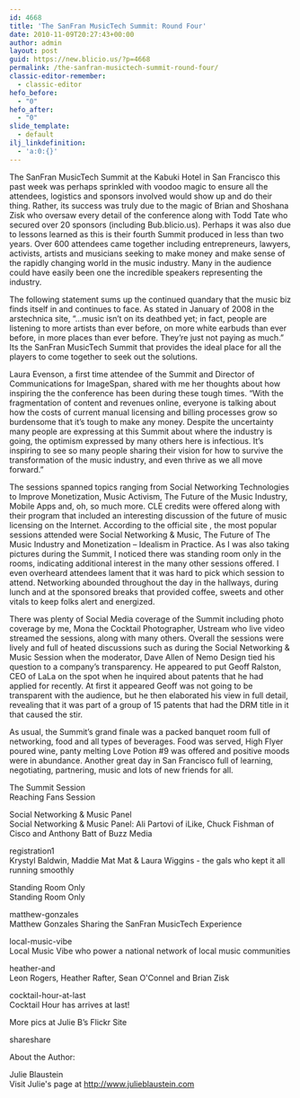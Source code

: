 ```yaml
---
id: 4668
title: 'The SanFran MusicTech Summit: Round Four'
date: 2010-11-09T20:27:43+00:00
author: admin
layout: post
guid: https://new.blicio.us/?p=4668
permalink: /the-sanfran-musictech-summit-round-four/
classic-editor-remember:
  - classic-editor
hefo_before:
  - "0"
hefo_after:
  - "0"
slide_template:
  - default
ilj_linkdefinition:
  - 'a:0:{}'
---
```

The SanFran MusicTech Summit at the Kabuki Hotel in San Francisco this past week was perhaps sprinkled with voodoo magic to ensure all the attendees, logistics and sponsors involved would show up and do their thing. Rather, its success was truly due to the magic of Brian and Shoshana Zisk who oversaw every detail of the conference along with Todd Tate who secured over 20 sponsors (including Bub.blicio.us). Perhaps it was also due to lessons learned as this is their fourth Summit produced in less than two years. Over 600 attendees came together including entrepreneurs, lawyers, activists, artists and musicians seeking to make money and make sense of the rapidly changing world in the music industry. Many in the audience could have easily been one the incredible speakers representing the industry.

The following statement sums up the continued quandary that the music biz finds itself in and continues to face. As stated in January of 2008 in the arstechnica site, “…music isn’t on its deathbed yet; in fact, people are listening to more artists than ever before, on more white earbuds than ever before, in more places than ever before. They’re just not paying as much.” Its the SanFran MusicTech Summit that provides the ideal place for all the players to come together to seek out the solutions.

Laura Evenson, a first time attendee of the Summit and Director of Communications for ImageSpan, shared with me her thoughts about how inspiring the the conference has been during these tough times. “With the fragmentation of content and revenues online, everyone is talking about how the costs of current manual licensing and billing processes grow so burdensome that it’s tough to make any money. Despite the uncertainty many people are expressing at this Summit about where the industry is going, the optimism expressed by many others here is infectious. It’s inspiring to see so many people sharing their vision for how to survive the transformation of the music industry, and even thrive as we all move forward.”

The sessions spanned topics ranging from Social Networking Technologies to Improve Monetization, Music Activism, The Future of the Music Industry, Mobile Apps and, oh, so much more. CLE credits were offered along with their program that included an interesting discussion of the future of music licensing on the Internet. According to the official site , the most popular sessions attended were Social Networking & Music, The Future of The Music Industry and Monetization – Idealism in Practice. As I was also taking pictures during the Summit, I noticed there was standing room only in the rooms, indicating additional interest in the many other sessions offered. I even overheard attendees lament that it was hard to pick which session to attend. Networking abounded throughout the day in the hallways, during lunch and at the sponsored breaks that provided coffee, sweets and other vitals to keep folks alert and energized.

There was plenty of Social Media coverage of the Summit including photo coverage by me, Mona the Cocktail Photographer, Ustream who live video streamed the sessions, along with many others. Overall the sessions were lively and full of heated discussions such as during the Social Networking & Music Session when the moderator, Dave Allen of Nemo Design tied his question to a company’s transparency. He appeared to put Geoff Ralston, CEO of LaLa on the spot when he inquired about patents that he had applied for recently. At first it appeared Geoff was not going to be transparent with the audience, but he then elaborated his view in full detail, revealing that it was part of a group of 15 patents that had the DRM title in it that caused the stir.

As usual, the Summit’s grand finale was a packed banquet room full of networking, food and all types of beverages. Food was served, High Flyer poured wine, panty melting Love Potion #9 was offered and positive moods were in abundance. Another great day in San Francisco full of learning, negotiating, partnering, music and lots of new friends for all.

The Summit Session  
Reaching Fans Session

Social Networking & Music Panel  
Social Networking & Music Panel: Ali Partovi of iLike, Chuck Fishman of Cisco and Anthony Batt of Buzz Media

registration1  
Krystyl Baldwin, Maddie Mat Mat & Laura Wiggins - the gals who kept it all running smoothly

Standing Room Only  
Standing Room Only

matthew-gonzales  
Matthew Gonzales Sharing the SanFran MusicTech Experience

local-music-vibe  
Local Music Vibe who power a national network of local music communities

heather-and  
Leon Rogers, Heather Rafter, Sean O'Connel and Brian Zisk

cocktail-hour-at-last  
Cocktail Hour has arrives at last!

More pics at Julie B’s Flickr Site

shareshare 

About the Author:

Julie Blaustein  
Visit Julie's page at <http://www.julieblaustein.com>